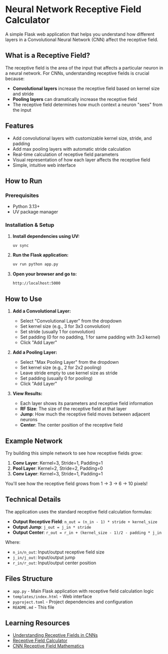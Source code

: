 # Neural Network Receptive Field Calculator

A simple Flask web application that helps you understand how different layers in a Convolutional Neural Network (CNN) affect the receptive field.

## What is a Receptive Field?

The receptive field is the area of the input that affects a particular neuron in a neural network. For CNNs, understanding receptive fields is crucial because:

- **Convolutional layers** increase the receptive field based on kernel size and stride
- **Pooling layers** can dramatically increase the receptive field
- The receptive field determines how much context a neuron "sees" from the input

## Features

- Add convolutional layers with customizable kernel size, stride, and padding
- Add max pooling layers with automatic stride calculation
- Real-time calculation of receptive field parameters
- Visual representation of how each layer affects the receptive field
- Simple, intuitive web interface

## How to Run

### Prerequisites
- Python 3.13+
- UV package manager

### Installation & Setup

1. **Install dependencies using UV:**
   ```bash
   uv sync
   ```

2. **Run the Flask application:**
   ```bash
   uv run python app.py
   ```

3. **Open your browser and go to:**
   ```
   http://localhost:5000
   ```

## How to Use

1. **Add a Convolutional Layer:**
   - Select "Convolutional Layer" from the dropdown
   - Set kernel size (e.g., 3 for 3x3 convolution)
   - Set stride (usually 1 for convolution)
   - Set padding (0 for no padding, 1 for same padding with 3x3 kernel)
   - Click "Add Layer"

2. **Add a Pooling Layer:**
   - Select "Max Pooling Layer" from the dropdown
   - Set kernel size (e.g., 2 for 2x2 pooling)
   - Leave stride empty to use kernel size as stride
   - Set padding (usually 0 for pooling)
   - Click "Add Layer"

3. **View Results:**
   - Each layer shows its parameters and receptive field information
   - **RF Size**: The size of the receptive field at that layer
   - **Jump**: How much the receptive field moves between adjacent neurons
   - **Center**: The center position of the receptive field

## Example Network

Try building this simple network to see how receptive fields grow:

1. **Conv Layer**: Kernel=3, Stride=1, Padding=1
2. **Pool Layer**: Kernel=2, Stride=2, Padding=0
3. **Conv Layer**: Kernel=3, Stride=1, Padding=1

You'll see how the receptive field grows from 1 → 3 → 6 → 10 pixels!

## Technical Details

The application uses the standard receptive field calculation formulas:

- **Output Receptive Field**: `n_out = (n_in - 1) * stride + kernel_size`
- **Output Jump**: `j_out = j_in * stride`
- **Output Center**: `r_out = r_in + (kernel_size - 1)/2 - padding * j_in`

Where:
- `n_in/n_out`: Input/output receptive field size
- `j_in/j_out`: Input/output jump
- `r_in/r_out`: Input/output center position

## Files Structure

- `app.py` - Main Flask application with receptive field calculation logic
- `templates/index.html` - Web interface
- `pyproject.toml` - Project dependencies and configuration
- `README.md` - This file

## Learning Resources

- [Understanding Receptive Fields in CNNs](https://distill.pub/2019/computing-receptive-fields/)
- [Receptive Field Calculator](https://fomoro.com/research/article/receptive-field-calculator)
- [CNN Receptive Field Mathematics](https://medium.com/mlreview/a-guide-to-receptive-field-arithmetic-for-convolutions-aa0b32364e71)
